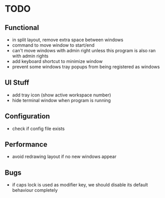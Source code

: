 # TODO

## Functional
- in split layout, remove extra space between windows
- command to move window to start/end
- can't move windows with admin right unless this program is also ran with admin rights
- add keyboard shortcut to minimize window
- prevent some windows tray popups from being registered as windows

## UI Stuff
- add tray icon (show active workspace number)
- hide terminal window when program is running

## Configuration
- check if config file exists

## Performance
- avoid redrawing layout if no new windows appear

## Bugs
- if caps lock is used as modifier key, we should disable its default behaviour completely